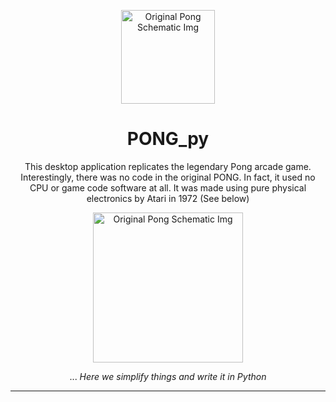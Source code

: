 <div align="center">

<img src="https://i.imgur.com/8l58nXx.png"
     alt="Original Pong Schematic Img"
     style="height: 150px" />

# PONG_py

This desktop application replicates the legendary Pong arcade game. Interestingly, there was no code in the original PONG. In fact, it used no CPU or game code software at all. It was made using pure physical electronics by Atari in 1972 (See below)

<img src="https://i.redd.it/kxks306cu9y81.jpg"
     alt="Original Pong Schematic Img"
     style="height: 240px" />

... _Here we simplify things and write it in Python_

</div>

---
